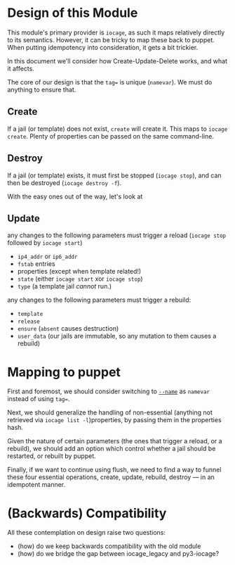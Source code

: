 # Design of this Module

This module's primary provider is `iocage`, as such it maps relatively directly
to its semantics. However, it can be tricky to map these back to puppet. When
putting idempotency into consideration, it gets a bit trickier.

In this document we'll consider how Create-Update-Delete works, and what it affects.

The core of our design is that the `tag=` is unique (`namevar`). We must do
anything to ensure that. 

## Create

If a jail (or template) does not exist, `create` will create it. This maps to
`iocage create`. Plenty of properties can be passed on the same command-line.

## Destroy

If a jail (or template) exists, it must first be stopped (`iocage stop`), and
can then be destroyed (`iocage destroy -f`).

With the easy ones out of the way, let's look at

## Update

any changes to the following parameters must trigger a reload (`iocage stop`
followed by `iocage start`)

* `ip4_addr` or `ip6_addr`
* `fstab` entries
* properties (except when template related!)
* `state` (either `iocage start` xor `iocage stop`)
* `type` (a template jail *cannot* run.)

any changes to the following parameters must trigger a rebuild:

* `template`
* `release`
* `ensure` (`absent` causes destruction)
* `user_data` (our jails are immutable, so any mutation to them causes a
  rebuild)


# Mapping to puppet

First and foremost, we should consider switching
to [`--name`](https://github.com/iocage/iocage/issues/244) as `namevar` instead
of using `tag=`.

Next, we should generalize the handling of non-essential (anything not retrieved
via `iocage list -l`)properties, by passing them in the properties hash.

Given the nature of certain parameters (the ones that trigger a reload, or a
rebuild), we should add an option which control whether a jail should be
restarted, or rebuilt by puppet.

Finally, if we want to continue using flush, we need to find a way to funnel
these four essential operations, create, update, rebuild, destroy — in an
idempotent manner.

# (Backwards) Compatibility

All these contemplation on design raise two questions:

- (how) do we keep backwards compatibility with the old module
- (how) do we bridge the gap between iocage_legacy and py3-iocage?
